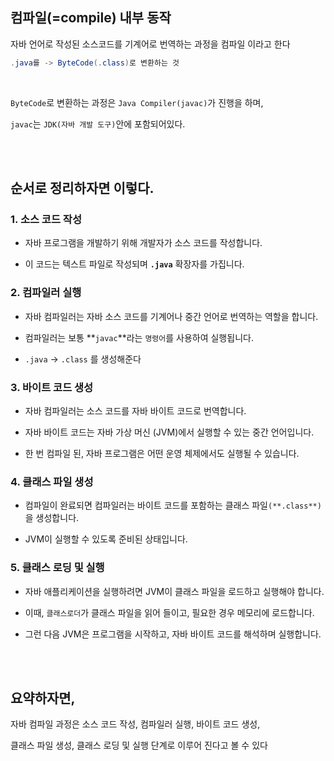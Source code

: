 ## 컴파일(=compile) 내부 동작



자바 언어로 작성된 소스코드를 기계어로 번역하는 과정을 컴파일 이라고 한다

```java
.java를 -> ByteCode(.class)로 변환하는 것
```

<br/>

`ByteCode`로 변환하는 과정은 `Java Compiler(javac)`가 진행을 하며, 

`javac`는 `JDK(자바 개발 도구)`안에 포함되어있다.

<br/><br/>

## 순서로 정리하자면 이렇다.

### 1. 소스 코드 작성

- 자바 프로그램을 개발하기 위해 개발자가 소스 코드를 작성합니다.

- 이 코드는 텍스트 파일로 작성되며 **`.java`** 확장자를 가집니다.

### 2. 컴파일러 실행

- 자바 컴파일러는 자바 소스 코드를 기계어나 중간 언어로 번역하는 역할을 합니다.

- 컴파일러는 보통 **`javac`**라는 `명령어`를 사용하여 실행됩니다.
- `.java` → `.class` 를 생성해준다

### 3. 바이트 코드 생성

- 자바 컴파일러는 소스 코드를 자바 바이트 코드로 번역합니다.

- 자바 바이트 코드는 자바 가상 머신 (JVM)에서 실행할 수 있는 중간 언어입니다.
- 한 번 컴파일 된, 자바 프로그램은 어떤 운영 체제에서도 실행될 수 있습니다.

### 4. 클래스 파일 생성

- 컴파일이 완료되면 컴파일러는 바이트 코드를 포함하는 클래스 파일`(**.class**)`을 생성합니다.

- JVM이 실행할 수 있도록 준비된 상태입니다.

### 5. 클래스 로딩 및 실행

- 자바 애플리케이션을 실행하려면 JVM이 클래스 파일을 로드하고 실행해야 합니다.

- 이때, `클래스로더`가 클래스 파일을 읽어 들이고, 필요한 경우 메모리에 로드합니다.
- 그런 다음 JVM은 프로그램을 시작하고, 자바 바이트 코드를 해석하며 실행합니다.

<br/><br/>

## 요약하자면,

자바 컴파일 과정은 소스 코드 작성, 컴파일러 실행, 바이트 코드 생성, 

클래스 파일 생성, 클래스 로딩 및 실행 단계로 이루어 진다고 볼 수 있다